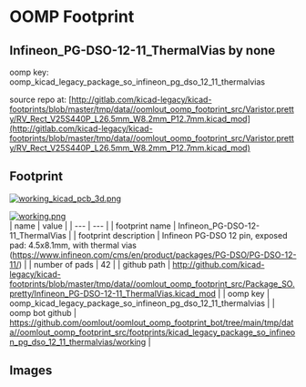 # OOMP Footprint  
## Infineon_PG-DSO-12-11_ThermalVias  by none  
  
oomp key: oomp_kicad_legacy_package_so_infineon_pg_dso_12_11_thermalvias  
  
source repo at: [http://gitlab.com/kicad-legacy/kicad-footprints/blob/master/tmp/data//oomlout_oomp_footprint_src/Varistor.pretty/RV_Rect_V25S440P_L26.5mm_W8.2mm_P12.7mm.kicad_mod](http://gitlab.com/kicad-legacy/kicad-footprints/blob/master/tmp/data//oomlout_oomp_footprint_src/Varistor.pretty/RV_Rect_V25S440P_L26.5mm_W8.2mm_P12.7mm.kicad_mod)  
## Footprint  
  
[![working_kicad_pcb_3d.png](working_kicad_pcb_3d_600.png)](working_kicad_pcb_3d.png)  
  
[![working.png](working_600.png)](working.png)  
| name | value | 
| --- | --- | 
| footprint name | Infineon_PG-DSO-12-11_ThermalVias | 
| footprint description | Infineon PG-DSO 12 pin, exposed pad: 4.5x8.1mm, with thermal vias (https://www.infineon.com/cms/en/product/packages/PG-DSO/PG-DSO-12-11/) | 
| number of pads | 42 | 
| github path | http://github.com/kicad-legacy/kicad-footprints/blob/master/tmp/data//oomlout_oomp_footprint_src/Package_SO.pretty/Infineon_PG-DSO-12-11_ThermalVias.kicad_mod | 
| oomp key | oomp_kicad_legacy_package_so_infineon_pg_dso_12_11_thermalvias | 
| oomp bot github | https://github.com/oomlout/oomlout_oomp_footprint_bot/tree/main/tmp/data//oomlout_oomp_footprint_src/footprints/kicad_legacy_package_so_infineon_pg_dso_12_11_thermalvias/working | 
## Images  
